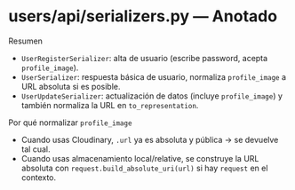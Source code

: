 # users/api/serializers.py — Anotado

Resumen

- `UserRegisterSerializer`: alta de usuario (escribe password, acepta `profile_image`).
- `UserSerializer`: respuesta básica de usuario, normaliza `profile_image` a URL absoluta si es posible.
- `UserUpdateSerializer`: actualización de datos (incluye `profile_image`) y también normaliza la URL en `to_representation`.

Por qué normalizar `profile_image`

- Cuando usas Cloudinary, `.url` ya es absoluta y pública → se devuelve tal cual.
- Cuando usas almacenamiento local/relative, se construye la URL absoluta con `request.build_absolute_uri(url)` si hay `request` en el contexto.

